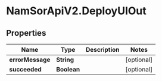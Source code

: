 # NamSorApiV2.DeployUIOut

## Properties
Name | Type | Description | Notes
------------ | ------------- | ------------- | -------------
**errorMessage** | **String** |  | [optional] 
**succeeded** | **Boolean** |  | [optional] 


